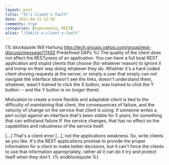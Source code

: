 ```yaml
---
layout: post
title: "It's client's fault"
date: 2011-04-21 12:50
comments: true
categories: [hypermedia, REST]
alias: "/334/it-s-client-s-fault"
---
```

<!-- more -->

{% blockquote Will Hartung http://tech.groups.yahoo.com/group/rest-discuss/message/17492 Predefined DAPs %}
The quality of the client does not affect the RESTyness of an application. You can have a full boat REST application and stupid clients that choose (for whatever reason) to ignore it and tromp on their way doing whatever they do. Whether it's a hard coded client shoving requests at the server, or simply a  user that simply can not navigate the interface (doesn't see the links, doesn't understand them, whatever, wasn't trained to click the X button, was trained to click the Y button -- and the Y button is no longer there).

Motivation to create a more flexible and adaptable client is tied to the difficulty of maintaining that client, the consequences of failure, and the velocity of change on the service that client is using. If someone writes a perl script against an interface that's been stable for 5 years, for something that can withstand failure IF the service changes, that has no effect on the capabilities and robustness of the service itself.

[...] That's a client error [...], not the applications weakness.
So, write clients as you like. It's the REST applications promise to provide the proper information for a client to make better decisions, but it can't force the clients to use that information appropriately, rather all it can do it try and protect itself when they don't.
{% endblockquote %}
